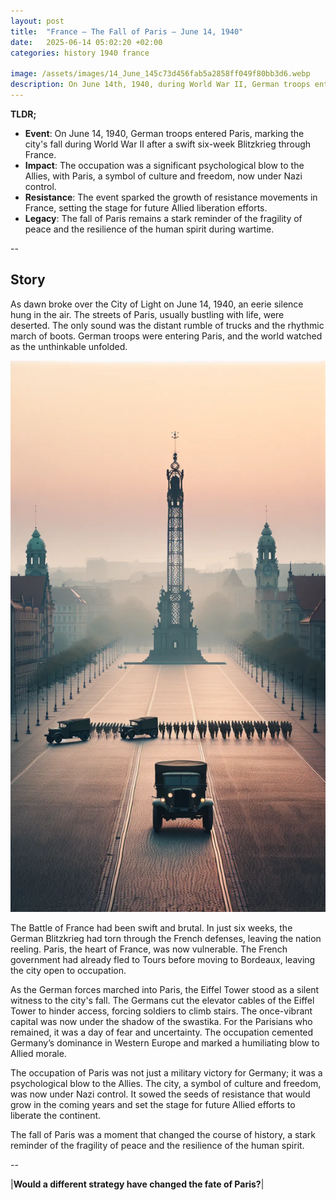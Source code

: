 ```yaml
---
layout: post
title:  "France – The Fall of Paris – June 14, 1940"
date:   2025-06-14 05:02:20 +02:00
categories: history 1940 france

image: /assets/images/14_June_145c73d456fab5a2858ff049f80bb3d6.webp
description: On June 14th, 1940, during World War II, German troops entered and occupied Paris, marking a significant event in the Battle of France.
---
```


**TLDR;**
- **Event**: On June 14, 1940, German troops entered Paris, marking the city's fall during World War II after a swift six-week Blitzkrieg through France.
- **Impact**: The occupation was a significant psychological blow to the Allies, with Paris, a symbol of culture and freedom, now under Nazi control.
- **Resistance**: The event sparked the growth of resistance movements in France, setting the stage for future Allied liberation efforts.
- **Legacy**: The fall of Paris remains a stark reminder of the fragility of peace and the resilience of the human spirit during wartime.

--


## Story
As dawn broke over the City of Light on June 14, 1940, an eerie silence hung in the air. The streets of Paris, usually bustling with life, were deserted. The only sound was the distant rumble of trucks and the rhythmic march of boots. German troops were entering Paris, and the world watched as the unthinkable unfolded.

![Image](/assets/images/14_June_145c73d456fab5a2858ff049f80bb3d6.webp)

The Battle of France had been swift and brutal. In just six weeks, the German Blitzkrieg had torn through the French defenses, leaving the nation reeling. Paris, the heart of France, was now vulnerable. The French government had already fled to Tours before moving to Bordeaux, leaving the city open to occupation.

As the German forces marched into Paris, the Eiffel Tower stood as a silent witness to the city's fall. The Germans cut the elevator cables of the Eiffel Tower to hinder access, forcing soldiers to climb stairs. The once-vibrant capital was now under the shadow of the swastika. For the Parisians who remained, it was a day of fear and uncertainty. The occupation cemented Germany’s dominance in Western Europe and marked a humiliating blow to Allied morale.

The occupation of Paris was not just a military victory for Germany; it was a psychological blow to the Allies. The city, a symbol of culture and freedom, was now under Nazi control. It sowed the seeds of resistance that would grow in the coming years and set the stage for future Allied efforts to liberate the continent.

The fall of Paris was a moment that changed the course of history, a stark reminder of the fragility of peace and the resilience of the human spirit.


--

|**Would a different strategy have changed the fate of Paris?**|

